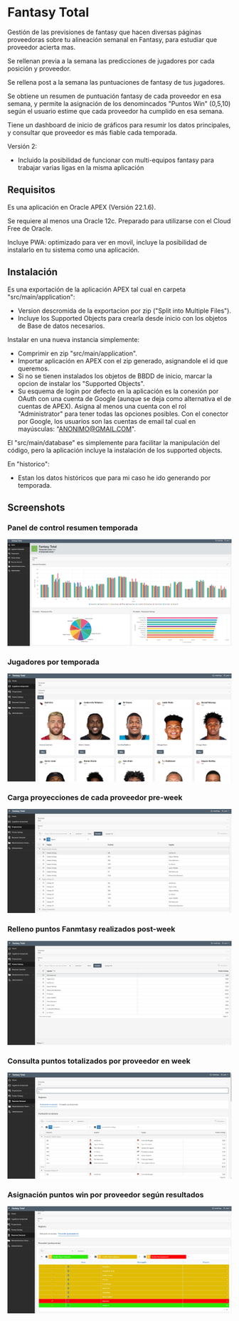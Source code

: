# Fantasy Total
Gestión de las previsiones de fantasy que hacen diversas páginas proveedoras sobre tu alineación semanal en Fantasy, para estudiar que proveedor acierta mas.

Se rellenan previa a la semana las predicciones de jugadores por cada posición y proveedor.

Se rellena post a la semana las puntuaciones de fantasy de tus jugadores.

Se obtiene un resumen de puntuación fantasy de cada proveedor en esa semana, y permite la asignación de los denomincados "Puntos Win" (0,5,10) según el usuario estime que cada proveedor ha cumplido en esa semana.

Tiene un dashboard de inicio de gráficos para resumir los datos principales, y consultar que proveedor es más fiable cada temporada.

Versión 2:
 * Incluido la posibilidad de funcionar con multi-equipos fantasy para trabajar varias ligas en la misma aplicación

## Requisitos

Es una aplicación en Oracle APEX (Versión 22.1.6).

Se requiere al menos una Oracle 12c. Preparado para utilizarse con el Cloud Free de Oracle.

Incluye PWA: optimizado para ver en movil, incluye la posibilidad de instalarlo en tu sistema como una aplicación.

## Instalación

Es una exportación de la aplicación APEX tal cual en carpeta "src/main/application":
 * Version descromida de la exportacion por zip ("Split into Multiple Files").
 * Incluye los Supported Objects para crearla desde inicio con los objetos de Base de datos necesarios.

Instalar en una nueva instancia simplemente:
 * Comprimir en zip "src/main/application".
 * Importar aplicación en APEX con el zip generado, asignandole el id que queremos.
 * Si no se tienen instalados los objetos de BBDD de inicio, marcar la opcion de instalar los "Supported Objects".
 * Su esquema de login por defecto en la aplicación es la conexión por OAuth con una cuenta de Google (aunque se deja como alternativa el de cuentas de APEX). Asigna al menos una cuenta con el rol "Administrator" para tener todas las opciones posibles. Con el conector por Google, los usuarios son las cuentas de email tal cual en mayúsculas: "ANONIMO@GMAIL.COM".

El "src/main/database" es simplemente para facilitar la manipulación del código, pero la aplicación incluye la instalación de los supported objects.

En "historico":
 * Estan los datos históricos que para mi caso he ido generando por temporada.


## Screenshots

### Panel de control resumen temporada

![Imagen panel control](/screenshots/imagen1.png)

### Jugadores por temporada

![Imagen Jugadores por temporada](/screenshots/imagen2.png)

### Carga proyecciones de cada proveedor pre-week

![Imagen Carga proyecciones de cada proveedor pre-week](/screenshots/imagen3.png)

### Relleno puntos Fanmtasy realizados post-week

![Imagen Relleno puntos Fanmtasy realizados post-week](/screenshots/imagen4.png)

### Consulta puntos totalizados por proveedor en week

![Imagen Consulta puntos totalizados por proveedor en week](/screenshots/imagen5.png)

### Asignación puntos win por proveedor según resultados

![Imagen Asignación puntos win por proveedor según resultados](/screenshots/imagen6.png)



